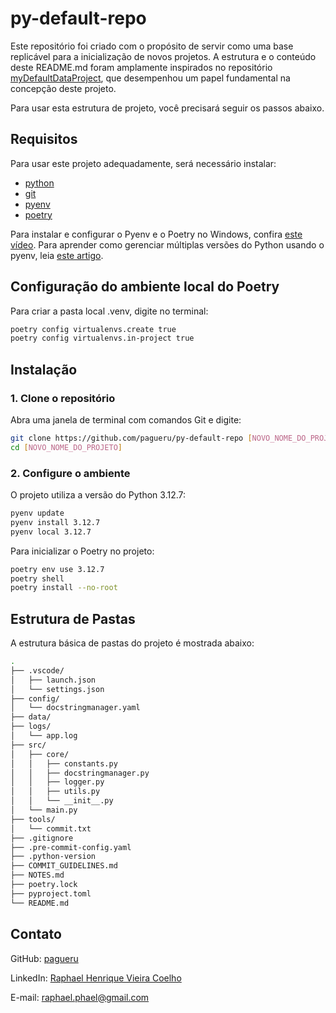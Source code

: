 # py-default-repo

Este repositório foi criado com o propósito de servir como uma base replicável para a inicialização de novos projetos. A estrutura e o conteúdo deste README.md foram amplamente inspirados no repositório [myDefaultDataProject](https://github.com/alanceloth/myDefaultDataProject), que desempenhou um papel fundamental na concepção deste projeto.

Para usar esta estrutura de projeto, você precisará seguir os passos abaixo.

## Requisitos

Para usar este projeto adequadamente, será necessário instalar:

- [python](https://www.python.org/downloads/)
- [git](https://git-scm.com/downloads)
- [pyenv](https://pypi.org/project/pyenv/)
- [poetry](https://python-poetry.org/)

Para instalar e configurar o Pyenv e o Poetry no Windows, confira [este vídeo](https://www.youtube.com/watch?v=547Jr26duHQ).
Para aprender como gerenciar múltiplas versões do Python usando o pyenv, leia [este artigo](https://realpython.com/intro-to-pyenv/).

## Configuração do ambiente local do Poetry

Para criar a pasta local .venv, digite no terminal:

```bash
poetry config virtualenvs.create true
poetry config virtualenvs.in-project true
```

## Instalação

### 1. Clone o repositório

Abra uma janela de terminal com comandos Git e digite:

```bash
git clone https://github.com/pagueru/py-default-repo [NOVO_NOME_DO_PROJETO]
cd [NOVO_NOME_DO_PROJETO]
```

### 2. Configure o ambiente

O projeto utiliza a versão do Python 3.12.7:

```bash
pyenv update
pyenv install 3.12.7
pyenv local 3.12.7
```

Para inicializar o Poetry no projeto:

```bash
poetry env use 3.12.7
poetry shell
poetry install --no-root
```

## Estrutura de Pastas

A estrutura básica de pastas do projeto é mostrada abaixo:

```bash
.
├── .vscode/
│   ├── launch.json
│   └── settings.json
├── config/
│   └── docstringmanager.yaml
├── data/
├── logs/
│   └── app.log
├── src/
│   ├── core/
│   │   ├── constants.py
│   │   ├── docstringmanager.py
│   │   ├── logger.py
│   │   ├── utils.py
│   │   └── __init__.py
│   └── main.py
├── tools/
│   └── commit.txt
├── .gitignore
├── .pre-commit-config.yaml
├── .python-version
├── COMMIT_GUIDELINES.md
├── NOTES.md
├── poetry.lock
├── pyproject.toml
└── README.md
```

## Contato

GitHub: [pagueru](https://github.com/pagueru/)

LinkedIn: [Raphael Henrique Vieira Coelho](https://www.linkedin.com/in/raphaelhvcoelho/)

E-mail: [raphael.phael@gmail.com](mailto:raphael.phael@gmail.com)

